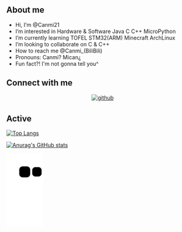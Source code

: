 ## About me
- Hi, I’m @Canmi21
- I’m interested in Hardware & Software Java C C++ MicroPython
- I’m currently learning TOFEL STM32(ARM) Minecraft ArchLinux
- I’m looking to collaborate on C & C++
- How to reach me @Canmi_(BiliBili) 
- Pronouns: Canmi? Mican¿
- Fun fact?! I'm not gonna tell you^

## Connect with me  
<div align="center">
<a href="https://github.com/Canmi21" target="_blank">
<img src=https://img.shields.io/badge/github-%2324292e.svg?&style=for-the-badge&logo=github&logoColor=white alt=github style="margin-bottom: 5px;" />
</a>
</div>

## Active

[![Top Langs](https://github-readme-stats.vercel.app/api/top-langs/?username=Canmi21)](https://github.com/anuraghazra/github-readme-stats)

[![Anurag's GitHub stats](https://github-readme-stats.vercel.app/api?username=Canmi21)](https://github.com/anuraghazra/github-readme-stats)

<picture>
  <source media="(prefers-color-scheme: dark)" srcset="https://raw.githubusercontent.com/Canmi21/Canmi21/main/assets/github-contribution-grid-snake.svg">
  <source media="(prefers-color-scheme: light)" srcset="https://raw.githubusercontent.com/Canmi21/Canmi21/main/assets/github-contribution-grid-snake.svg">
  <img alt="github contribution grid snake animation" src="https://raw.githubusercontent.com/Canmi21/Canmi21/main/assets/github-contribution-grid-snake.svg">
</picture>


<!--
Canmi21/Canmi21 is a ✨ special ✨ repository because its `README.md` (this file) appears on your GitHub profile.
You can click the Preview link to take a look at your changes.
--->
